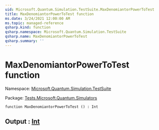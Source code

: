 ```yaml
---
uid: Microsoft.Quantum.Simulation.TestSuite.MaxDenomiantorPowerToTest
title: MaxDenomiantorPowerToTest function
ms.date: 3/24/2021 12:00:00 AM
ms.topic: managed-reference
qsharp.kind: function
qsharp.namespace: Microsoft.Quantum.Simulation.TestSuite
qsharp.name: MaxDenomiantorPowerToTest
qsharp.summary: ''
---
```


# MaxDenomiantorPowerToTest function

Namespace: [Microsoft.Quantum.Simulation.TestSuite](xref:Microsoft.Quantum.Simulation.TestSuite)

Package: [Tests.Microsoft.Quantum.Simulators](https://nuget.org/packages/Tests.Microsoft.Quantum.Simulators)




```qsharp
function MaxDenomiantorPowerToTest () : Int
```


## Output : [Int](xref:microsoft.quantum.lang-ref.int)

